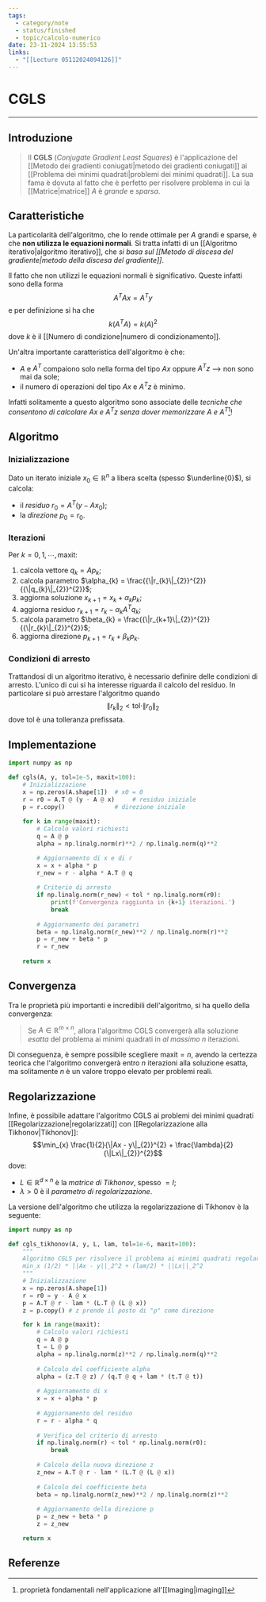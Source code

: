 ```yaml
---
tags:
  - category/note
  - status/finished
  - topic/calcolo-numerico
date: 23-11-2024 13:55:53
links:
  - "[[Lecture 05112024094126]]"
---
```

# CGLS
---
## Introduzione
> Il **CGLS** (_Conjugate Gradient Least Squares_) è l'applicazione del [[Metodo dei gradienti coniugati|metodo dei gradienti coniugati]] ai [[Problema dei minimi quadrati|problemi dei minimi quadrati]]. La sua fama è dovuta al fatto che è perfetto per risolvere problema in cui la [[Matrice|matrice]] $A$ è _grande_ e _sparsa_.

## Caratteristiche
La particolarità dell'algoritmo, che lo rende ottimale per $A$ grandi e sparse, è che **non utilizza le equazioni normali**. Si tratta infatti di un [[Algoritmo iterativo|algoritmo iterativo]], che _si basa sul [[Metodo di discesa del gradiente|metodo della discesa del gradiente]]_.

Il fatto che non utilizzi le equazioni normali è significativo. Queste infatti sono della forma
$$A^{T}Ax = A^{T}y$$
e per definizione si ha che
$$k(A^{T}A) = k(A)^{2}$$
dove $k$ è il [[Numero di condizione|numero di condizionamento]].

Un'altra importante caratteristica dell'algoritmo è che:
- $A$ e $A^{T}$ compaiono solo nella forma del tipo $Ax$ oppure $A^{T}z$ --> non sono mai da sole;
- il numero di operazioni del tipo $Ax$ e $A^{T}z$ è minimo.

Infatti solitamente a questo algoritmo sono associate delle _tecniche che consentono di calcolare $Ax$ e $A^{T}z$ senza dover memorizzare $A$ e $A^{T}$_[^2]!

## Algoritmo
### Inizializzazione
Dato un iterato iniziale $x_{0} \in \mathbb{R}^{n}$ a libera scelta (spesso $\underline{0}$), si calcola:
- il _residuo_ $r_{0} = A^{T}(y - Ax_{0})$;
- la _direzione_ $p_{0} = r_{0}$.

### Iterazioni
Per $k = 0, 1, \cdots, \text{maxit}$:
1. calcola vettore $q_{k} = Ap_{k}$;
2. calcola parametro $\alpha_{k} = \frac{{\|r_{k}\|_{2}}^{2}}{{\|q_{k}\|_{2}}^{2}}$;
3. aggiorna soluzione $x_{k+1} = x_{k} + \alpha_{k}p_{k}$;
4. aggiorna residuo $r_{k+1} = r_{k} - \alpha_{k}A^{T}q_{k}$;
5. calcola parametro $\beta_{k} = \frac{{\|r_{k+1}\|_{2}}^{2}}{{\|r_{k}\|_{2}}^{2}}$;
6. aggiorna direzione $p_{k+1} = r_{k} + \beta_{k}p_{k}$.

### Condizioni di arresto
Trattandosi di un algoritmo iterativo, è necessario definire delle condizioni di arresto. L'unico di cui si ha interesse riguarda il calcolo del residuo. In particolare si può arrestare l'algoritmo quando
$$\|r_{k}\|_{2} < \text{tol} \cdot \|r_{0}\|_{2}$$
dove $\text{tol}$ è una tolleranza prefissata.

## Implementazione
```python
import numpy as np

def cgls(A, y, tol=1e-5, maxit=100):
    # Inizializzazione
    x = np.zeros(A.shape[1])  # x0 = 0
    r = r0 = A.T @ (y - A @ x)     # residuo iniziale
    p = r.copy()              # direzione iniziale
    
    for k in range(maxit):
        # Calcolo valori richiesti
        q = A @ p
        alpha = np.linalg.norm(r)**2 / np.linalg.norm(q)**2

        # Aggiornamento di x e di r
        x = x + alpha * p
        r_new = r - alpha * A.T @ q
        
        # Criterio di arresto
        if np.linalg.norm(r_new) < tol * np.linalg.norm(r0):
            print(f'Convergenza raggiunta in {k+1} iterazioni.')
            break
        
        # Aggiornamento dei parametri
        beta = np.linalg.norm(r_new)**2 / np.linalg.norm(r)**2
        p = r_new + beta * p
        r = r_new
    
    return x
```

## Convergenza
Tra le proprietà più importanti e incredibili dell'algoritmo, si ha quello della convergenza:
> Se $A \in \mathbb{R}^{m \times n}$, allora l'algoritmo CGLS convergerà alla soluzione _esatta_ del problema ai minimi quadrati in _al massimo_ $n$ iterazioni.

Di conseguenza, è sempre possibile scegliere $\text{maxit} = n$, avendo la certezza teorica che l'algoritmo convergerà entro $n$ iterazioni alla soluzione esatta, ma solitamente $n$ è un valore troppo elevato per problemi reali.

## Regolarizzazione
Infine, è possibile adattare l'algoritmo CGLS ai problemi dei minimi quadrati [[Regolarizzazione|regolarizzati]] con [[Regolarizzazione alla Tikhonov|Tikhonov]]:
$$\min_{x} \frac{1}{2}{\|Ax - y\|_{2}}^{2} + \frac{\lambda}{2}{\|Lx\|_{2}}^{2}$$
dove:
- $L \in \mathbb{R}^{d \times n}$ è la _matrice di Tikhonov_, spesso $= I$;
- $\lambda > 0$ è il _parametro di regolarizzazione_.

La versione dell'algoritmo che utilizza la regolarizzazione di Tikhonov è la seguente:
```python
import numpy as np

def cgls_tikhonov(A, y, L, lam, tol=1e-6, maxit=100):
    """
    Algoritmo CGLS per risolvere il problema ai minimi quadrati regolarizzati con Tikhonov:
    min_x (1/2) * ||Ax - y||_2^2 + (lam/2) * ||Lx||_2^2
    """
    # Inizializzazione
    x = np.zeros(A.shape[1])
    r = r0 = y - A @ x
    p = A.T @ r - lam * (L.T @ (L @ x)) 
    z = p.copy() # z prende il posto di "p" come direzione

    for k in range(maxit):
        # Calcolo valori richiesti
        q = A @ p
        t = L @ p
        alpha = np.linalg.norm(z)**2 / np.linalg.norm(q)**2
        
        # Calcolo del coefficiente alpha
        alpha = (z.T @ z) / (q.T @ q + lam * (t.T @ t))
        
        # Aggiornamento di x
        x = x + alpha * p
        
        # Aggiornamento del residuo
        r = r - alpha * q
        
        # Verifica del criterio di arresto
        if np.linalg.norm(r) < tol * np.linalg.norm(r0):
            break
        
        # Calcolo della nuova direzione z
        z_new = A.T @ r - lam * (L.T @ (L @ x))
        
        # Calcolo del coefficiente beta
        beta = np.linalg.norm(z_new)**2 / np.linalg.norm(z)**2
        
        # Aggiornamento della direzione p
        p = z_new + beta * p
        z = z_new

    return x
```

## Referenze
[^2]: proprietà fondamentali nell'applicazione all'[[Imaging|imaging]]